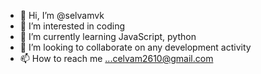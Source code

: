 - 👋 Hi, I’m @selvamvk
- 👀 I’m interested in coding
- 🌱 I’m currently learning JavaScript, python
- 💞️ I’m looking to collaborate on any development activity
- 📫 How to reach me ...celvam2610@gmail.com

<!---
selvamvk/selvamvk is a ✨ special ✨ repository because its `README.md` (this file) appears on your GitHub profile.
You can click the Preview link to take a look at your changes.
--->
